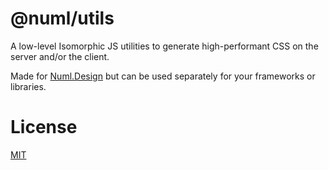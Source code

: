 # @numl/utils

A low-level Isomorphic JS utilities to generate high-performant CSS on the server and/or the client.

Made for [Numl.Design](https://github.com/numldesign/numl) but can be used separately for your frameworks or libraries.

# License

[MIT](LICENSE)
